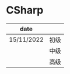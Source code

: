 # CSharp

| date       |      |
| ---------- | ---- |
| 15/11/2022 | 初级 |
|            | 中级 |
|            | 高级 |
